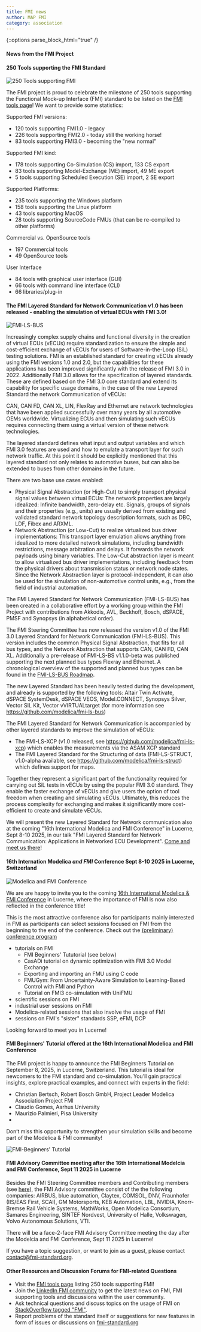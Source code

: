```yaml
---
title: FMI news
author: MAP FMI
category: association
---
```


{::options parse_block_html="true" /}

#### News from the FMI Project

#### 250 Tools supporting the FMI Standard

![250 Tools supporting FMI](250-tools-fmi.png)

The FMI project is proud to celebrate the milestone of 250 tools supporting the Functional Mock-up Interface (FMI) standard to be listed on the [FMI tools page](https://fmi-standard.org/tools/)! We want to provide some statistics:

Supported FMI versions:
- 120 tools supporting FMI1.0 - legacy 
- 226 tools supporting FMI2.0 - today still the working horse!
- 83 tools supporting FMI3.0 - becoming the "new normal"

Supported FMI kind:
- 178 tools supporting Co-Simulation (CS) import, 133 CS export
- 83 tools supporting Model-Exchange (ME) import, 49 ME export
- 5 tools supporting Scheduled Execution (SE) import, 2 SE export

Supported Platforms: 
- 235 tools supporting the Windows platform
- 158 tools supporting the Linux platform
- 43 tools supporting MacOS
- 28 tools supporting SourceCode FMUs (that can be re-compiled to other platforms)

Commercial vs. OpenSource tools
- 197 Commercial tools
- 49 OpenSource tools

User Interface
- 84 tools with graphical user interface (GUI)
- 66 tools with command line interface (CLI)
- 66 libraries/plug-in 

#### The FMI Layered Standard for Network Communication v1.0 has been released - enabling the simulation of virtual ECUs with FMI 3.0!

![FMI-LS-BUS](FMI-LS-BUS.png)

Increasingly complex supply chains and functional diversity in the creation of virtual ECUs (vECUs) require standardization to ensure the simple and cost-efficient exchange of vECUs for users of Software-in-the-Loop (SiL) testing solutions. FMI is an established standard for creating vECUs already using the FMI versions 1.0 and 2.0, but the capabilities for these applications has been improved significantly with the release of FMI 3.0 in 2022. Additionally FMI 3.0 allows for the specification of layered standards. These are defined based on the FMI 3.0 core standard and extend its capability for specific usage domains, in the case of the new Layered Standard the network Communication of vECUs:

CAN, CAN FD, CAN XL, LIN, FlexRay and Ethernet are network technologies that have been applied successfully over many years by all automotive OEMs worldwide. Virtualizing ECUs and then simulating such vECUs requires connecting them using a virtual version of these network technologies.

The layered standard defines what input and output variables and which FMI 3.0 features are used and how to emulate a transport layer for such network traffic. At this point it should be explicitly mentioned that this layered standard not only relates to automotive buses, but can also be extended to buses from other domains in the future.

There are two base use cases enabled:

- Physical Signal Abstraction (or High-Cut) to simply transport physical signal values between virtual ECUs:
The network properties are largely idealized: Infinite bandwidth, zero-delay etc. Signals, groups of signals and their properties (e.g., units) are usually derived from existing and validated standard network topology description formats, such as DBC, LDF, Fibex and ARXML.
- Network Abstraction (or Low-Cut) to realize virtualized bus driver implementations:
This transport layer emulation allows anything from idealized to more detailed network simulations, including bandwidth restrictions, message arbitration and delays. It forwards the network payloads using binary variables. The Low-Cut abstraction layer is meant to allow virtualized bus driver implementations, including feedback from the physical drivers about transmission status or network node states. Since the Network Abstraction layer is protocol-independent, it can also be used for the simulation of non-automotive control units, e.g., from the field of industrial automation.

The FMI Layered Standard for Network Communication (FMI-LS-BUS) has been created in a collaborative effort by a working group within the FMI Project with contributions from Akkodis, AVL, Beckhoff, Bosch, dSPACE, PMSF and Synopsys (in alphabetical order). 

The FMI Steering Committee has now released the version v1.0 of the FMI 3.0 Layered Standard for Network Communication (FMI-LS-BUS). This version includes the common Physical Signal Abstraction, that fits for all bus types, and the Network Abstraction that supports CAN, CAN FD, CAN XL. Additionally a pre-release of FMI-LS-BS v1.1.0-beta was published supporting the next planned bus types Flexray and Ethernet. A chronological overview of the supported and planned bus types can be found in the [FMI-LS-BUS Roadmap](https://github.com/modelica/fmi-ls-bus?tab=readme-ov-file#roadmap).

The new Layered Standard has been heavily tested during the development, and already is supported by the following tools: 
Altair Twin Activate, dSPACE SystemDesk, dSPACE VEOS, Model.CONNECT, Synopsys Silver, Vector SIL Kit, Vector vVIRTUALtarget (for more information see  https://github.com/modelica/fmi-ls-bus)

The FMI Layered Standard for Network Communication is accompanied by other layered standards to improve the simulation of vECUs: 

- The FMI-LS-XCP (v1.0 released, see https://github.com/modelica/fmi-ls-xcp) which enables the measurements via the ASAM XCP standard
- The FMI Layered Standard for the Structuring of data (FMI-LS-STRUCT, v1.0-alpha available, see https://github.com/modelica/fmi-ls-struct) which defines support for maps.

Together they represent a significant part of the functionality required for carrying out SiL tests in vECUs by using the popular FMI 3.0 standard. 
They enable the faster exchange of vECUs and give users the option of tool freedom when creating and simulating vECUs. Ultimately, this reduces the process complexity for exchanging and makes it significantly more cost-efficient to create and simulate vECUs. 

We will present the new Layered Standard for Network communication also at the coming "16th International Modelica and FMI Conference" in Lucerne, Sept 8-10 2025, in our talk "FMI Layered Standard for Network Communication: Applications in Networked ECU Development". [Come and meet us there](https://modelica.org/events/modelica2025/)!

#### 16th Internation Modelica _and FMI_ Conference Sept 8-10 2025 in Lucerne, Switzerland

![Modelica and FMI Conference](Modelica_and_FMI_Confernce_Logo.png)

We are are happy to invite you to the coming [16th International Modelica & FMI Conference](https://modelica.org/events/modelica2025/) in Lucerne, where the importance of FMI is now also reflected in the conference title!

This is the most attractive conference also for participants mainly interested in FMI as participants can select sessions focused on FMI from the beginning to the end of the conference. Check out the [(preliminary) conference program](https://modelica.org/events/modelica2025/Tutorial_Abstracts_16th_Modelica_and_FMI_Conference.pdf)

- tutorials on FMI
  - FMI Beginners' Tututorial (see below)
  - CasADi tutorial on dynamic optimization with FMI 3.0 Model Exchange
  - Exporting and importing an FMU using C code
  - FMUGym: From Uncertainty-Aware Simulation to Learning-Based Control with FMI and Python
  - Tutorial on FMI3 co-simulation with UniFMU
- scientific sessions on FMI
- industrial user sessions on FMI
- Modelica-related sessions that also involve the usage of FMI
- sessions on FMI's "sister" standards SSP, eFMI, DCP

Looking forward to meet you in Lucerne!

#### FMI Beginners' Tutorial offered at the 16th International Modelica and FMI Conference

The FMI project is happy to announce the FMI Beginners Tutorial on September 8, 2025, in Lucerne, Switzerland.
This tutorial is ideal for newcomers to the FMI standard and co-simulation. You’ll gain practical insights, explore practical examples, and connect with experts in the field:

- Christian Bertsch, Robert Bosch GmbH, Project Leader Modelica Association Project FMI
- Claudio Gomes, Aarhus University 
- Maurizio Palmieri, Pisa University
- 
Don’t miss this opportunity to strengthen your simulation skills and become part of the Modelica & FMI community!

![FMI-Beginners' Tutorial](FMI-Tutorial.jpg)


#### FMI Advisory Committee meeting after the 16th International Modelcia and FMI Conference, Sept 11 2025 in Lucerne

Besides the FMI Steering Committee members and Contributing members (see [here](https://fmi-standard.org/about/)), the FMI Advisory committee consist of the the following companies: AIRBUS, blue automation, Claytex, COMSOL, DNV, Fraunhofer (IIS/EAS First, SCAI), GM Motorsports, KEB Automation, LBL, NVIDIA, Knorr-Bremse Rail Vehicle Systems, MathWorks, Open Modelica Consortium, Samares Engineering, SINTEF Nordvest, University of Halle, Volkswagen, Volvo Autonomous Solutions, VTI.

There will be a face-2-face FMI Advisory Committee meeting the day after the Modelcia and FMI Conference, Sept 11 2025 in Lucerne!

If you have a topic suggestion, or want to join as a guest, please contact contact@fmi-standard.org.

#### Other Resources and Discussion Forums for FMI-related Questions

* Visit the [FMI tools page](https://fmi-standard.org/tools) listing 250 tools supporting FMI!
* Join the [LinkedIn FMI community](https://www.linkedin.com/groups/7477473/) to get the latest news on FMI, FMI supporting tools and discussions within the user community.
* Ask technical questions and discuss topics on the usage of FMI on [StackOverflow tagged "FMI"](https://stackoverflow.com/questions/tagged/fmi).
* Report problems of the standard itself or suggestions for new features in form of issues or discussions on [fmi-standard.org](https://github.com/modelica/fmi-standard)
